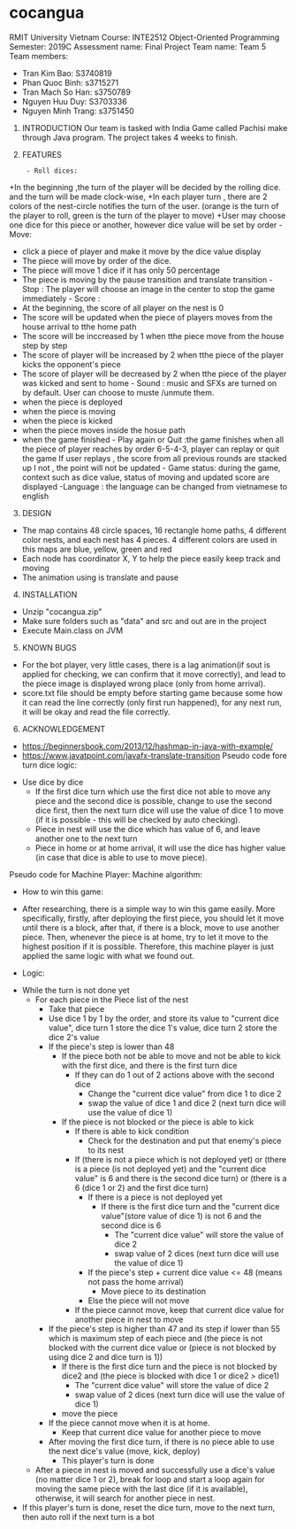 # cocangua
RMIT University Vietnam
Course: INTE2512 Object-Oriented Programming
Semester: 2019C
Assessment name: Final Project
Team name: Team 5
Team members: 
- Tran Kim Bao: S3740819
- Phan Quoc Binh: s3715271
- Tran Mach So Han: s3750789
- Nguyen Huu Duy: S3703336
- Nguyen Minh Trang: s3751450


1. INTRODUCTION
Our team is tasked with India Game called Pachisi make through Java program.
The project takes 4 weeks to finish. 

2. FEATURES
    
        - Roll dices: 
+In the beginning ,the turn of the player will be decided by
the rolling dice. and the turn will be made clock-wise, 
+In each player turn , there are 2 colors of the nest-circle notifies the turn
of the user. (orange is the turn of the player to roll, green is the turn
of the player to move)
+User may choose one dice for this piece or another, however dice value will
be set by order
        - Move:
+ click a piece of player and make it move by the dice value display
+ The piece will move by order of the dice. 
+ The piece will move 1 dice if it has only 50 percentage
+ The piece is moving by the pause transition and translate transition
        - Stop : The player will choose an image in the center to stop the game immediately
        - Score : 
+ At the beginning, the score of all player on the nest is 0
+ The score will be updated when the piece of players moves from the house arrival to
tthe home path
+ The score will be inccreased by 1 when tthe piece move from the house step by
step
+ The score of player will be increased by 2 when tthe piece of the player 
kicks the opponent's piece
+ The score of player will be decreased by 2 when tthe piece of the player 
was kicked and sent to home
        - Sound : music and SFXs are turned on by default. User can choose to muste 
/unmute them.
+ when the piece is deployed 
+ when the piece is moving 
+ when the piece is kicked
+ when the piece moves inside the hosue path
+ when the game finished
        - Play again or Quit :the game finishes when all the piece of player reaches 
by order 6-5-4-3, player can replay or quit the game
If user replays , the score from all previous rounds are stacked up
I not , the point will not be updated
        - Game status: during the game, context such as dice value, status of moving
and updated score are displayed
        -Language : the language can be changed from vietnamese to english

3. DESIGN
- The map contains 48 circle spaces, 16 rectangle home paths, 4 different 
color nests, and each nest has 4 pieces. 4 different colors are used in 
this maps are blue, yellow, green and red
- Each node has coordinator X, Y to help the piece easily keep track and
moving
- The animation using is translate and pause
4. INSTALLATION
- Unzip "cocangua.zip"
- Make sure folders such as "data" and src and out are in the project
- Execute Main.class on JVM
5. KNOWN BUGS
- For the bot player, very little cases, there is a lag animation(if sout is applied for checking, we can confirm that it move correctly), and lead to the piece image is displayed wrong place (only from home arrival).
- score.txt file should be empty before starting game because some how it can read the line correctly (only first run happened), for any next run, it will be okay and read the file correctly.


6. ACKNOWLEDGEMENT
* https://beginnersbook.com/2013/12/hashmap-in-java-with-example/
* https://www.javatpoint.com/javafx-translate-transition
Pseudo code fore turn dice logic:
- Use dice by dice
   - If the first dice turn which use the first dice not able to move any piece and the second dice is possible, change to use the second dice first, then the next turn dice will use the value of dice 1 to move (if it is possible - this will be checked by auto checking).  
   - Piece in nest will use the dice which has value of 6, and leave another one to the next turn
   - Piece in home or at home arrival, it will use the dice has higher value (in case that dice is able to use to move piece).



Pseudo code for Machine Player:
Machine algorithm:

+ How to win this game: 
- After researching, there is a simple way to win this game easily. More specifically, firstly, after deploying the first piece, you should let it move until there is a block, after that, if there is a block, move to use another piece. Then, whenever the piece is at home, try to let it move to the highest position if it is possible. Therefore, this machine player is just applied the same logic with what we found out. 


+ Logic:
- While the turn is not done yet
	- For each piece in the Piece list of the nest
		- Take that piece 
		- Use dice 1 by 1 by the order, and store its value to "current dice value", dice turn 1 store the dice 1's value, dice turn 2 store the dice 2's value
		- If the piece's step is lower than 48
			- If the piece both not be able to move and not be able to kick with the first dice, and there is the first turn dice
				- If they can do 1 out of 2 actions above with the second dice	
					- Change the "current dice value" from dice 1 to dice 2
					- swap the value of dice 1 and dice 2 (next turn dice will use the value of dice 1)
			- If the piece is not blocked or the piece is able to kick
				- If there is able to kick condition
					- Check for the destination and put that enemy's piece to its nest
				- If (there is not a piece which is not deployed yet) or (there is a piece (is not deployed yet) and the "current dice value" is 6 and there is the second dice turn) or (there is a 6 (dice 1 or 2) and the first dice turn)
					- If there is a piece is not deployed yet
						- If there is the first dice turn and the "current dice value"(store value of dice 1) is not 6 and the second dice is 6
							- The "current dice value" will store the value of dice 2
							- swap value of 2 dices (next turn dice will use the value of dice 1)
					- If the piece's step + current dice value <= 48 (means not pass the home arrival)
						- Move piece to its destination
					- Else the piece will not move
				- If the piece cannot move, keep that current dice value for another piece in nest to move
		- If the piece's step is higher than 47 and its step if lower than 55 which is maximum step of each piece and (the piece is not blocked with the current dice value or (piece is not blocked by using dice 2 and dice turn is 1))
			- If there is the first dice turn and the piece is not blocked by dice2 and (the piece is blocked with dice 1 or dice2 > dice1)
				- The "current dice value" will store the value of dice 2
				- swap value of 2 dices (next turn dice will use the value of dice 1)
			- move the piece
		- If the piece cannot move when it is at home.
			- Keep that current dice value for another piece to move
		- After moving the first dice turn, if there is no piece able to use the next dice's value (move, kick, deploy)
			- This player's turn is done
	- After a piece in nest is moved and successfully use a dice's value (no matter dice 1 or 2), break for loop and start a loop again for moving the same piece with the last dice (if it is available), otherwise, it will search for another piece in nest. 
- If this player's turn is done, reset the dice turn, move to the next turn, then auto roll if the next turn is a bot			
					
